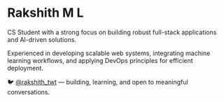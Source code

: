 # Rakshith M L

CS Student with a strong focus on building robust full-stack applications and AI-driven solutions.  

Experienced in developing scalable web systems, integrating machine learning workflows, and applying DevOps principles for efficient deployment.

🐦 [@rakshith_twt](https://twitter.com/rakshith_twt) —  building, learning, and open to meaningful conversations.
